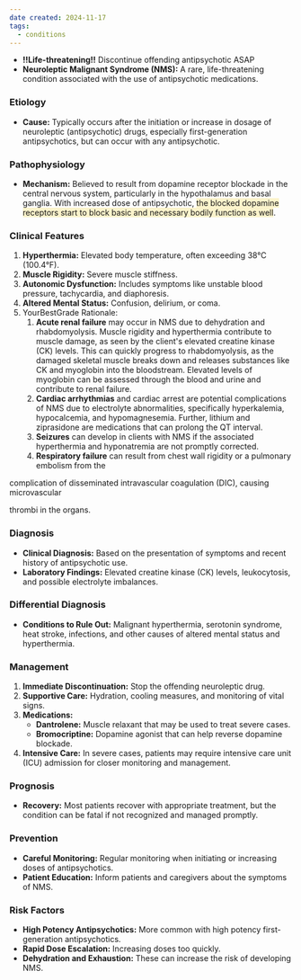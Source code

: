 ```yaml
---
date created: 2024-11-17
tags:
  - conditions
---
```

- **!!Life-threatening!!** Discontinue offending antipsychotic ASAP
- **Neuroleptic Malignant Syndrome (NMS):** A rare, life-threatening condition associated with the use of antipsychotic medications.
### Etiology
- **Cause:** Typically occurs after the initiation or increase in dosage of neuroleptic (antipsychotic) drugs, especially first-generation antipsychotics, but can occur with any antipsychotic.
### Pathophysiology
- **Mechanism:** Believed to result from dopamine receptor blockade in the central nervous system, particularly in the hypothalamus and basal ganglia. With increased dose of antipsychotic, <span style="background:rgba(240, 200, 0, 0.2)">the blocked dopamine receptors start to block basic and necessary bodily function as well</span>.
### Clinical Features
1. **Hyperthermia:** Elevated body temperature, often exceeding 38°C (100.4°F).
2. **Muscle Rigidity:** Severe muscle stiffness.
3. **Autonomic Dysfunction:** Includes symptoms like unstable blood pressure, tachycardia, and diaphoresis.
4. **Altered Mental Status:** Confusion, delirium, or coma.
5. YourBestGrade Rationale:
	1. **Acute renal failure** may occur in NMS due to dehydration and rhabdomyolysis. Muscle rigidity and hyperthermia contribute to muscle damage, as seen by the client's elevated creatine kinase (CK) levels. This can quickly progress to rhabdomyolysis, as the damaged skeletal muscle breaks down and releases substances like CK and myoglobin into the bloodstream. Elevated levels of myoglobin can be assessed through the blood and urine and contribute to renal failure.
	2. **Cardiac arrhythmias** and cardiac arrest are potential complications of NMS due to electrolyte abnormalities, specifically hyperkalemia, hypocalcemia, and hypomagnesemia. Further, lithium and ziprasidone are medications that can prolong the QT interval.
	3. **Seizures** can develop in clients with NMS if the associated hyperthermia and hyponatremia are not promptly corrected.
	4. **Respiratory failure** can result from chest wall rigidity or a pulmonary embolism from the

complication of disseminated intravascular coagulation (DIC), causing microvascular

thrombi in the organs.
### Diagnosis
- **Clinical Diagnosis:** Based on the presentation of symptoms and recent history of antipsychotic use.
- **Laboratory Findings:** Elevated creatine kinase (CK) levels, leukocytosis, and possible electrolyte imbalances.
### Differential Diagnosis
- **Conditions to Rule Out:** Malignant hyperthermia, serotonin syndrome, heat stroke, infections, and other causes of altered mental status and hyperthermia.
### Management
1. **Immediate Discontinuation:** Stop the offending neuroleptic drug.
2. **Supportive Care:** Hydration, cooling measures, and monitoring of vital signs.
3. **Medications:**
    - **Dantrolene:** Muscle relaxant that may be used to treat severe cases.
    - **Bromocriptine:** Dopamine agonist that can help reverse dopamine blockade.
4. **Intensive Care:** In severe cases, patients may require intensive care unit (ICU) admission for closer monitoring and management.
### Prognosis
- **Recovery:** Most patients recover with appropriate treatment, but the condition can be fatal if not recognized and managed promptly.
### Prevention
- **Careful Monitoring:** Regular monitoring when initiating or increasing doses of antipsychotics.
- **Patient Education:** Inform patients and caregivers about the symptoms of NMS.
### Risk Factors
- **High Potency Antipsychotics:** More common with high potency first-generation antipsychotics.
- **Rapid Dose Escalation:** Increasing doses too quickly.
- **Dehydration and Exhaustion:** These can increase the risk of developing NMS.